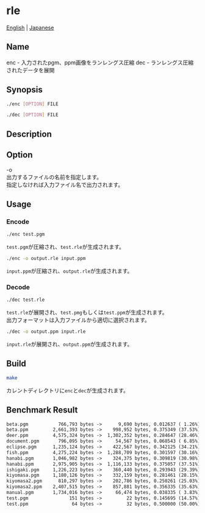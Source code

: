 # rle

[English](./README.md) | [Japanese](./README.ja.md)  

## Name

enc - 入力されたpgm、ppm画像をランレングス圧縮
dec - ランレングス圧縮されたデータを展開

## Synopsis

```sh
./enc [OPTION] FILE
```

```sh
./dec [OPTION] FILE
```

## Description

## Option

-o  
    出力するファイルの名前を指定します。  
    指定しなければ入力ファイル名で出力されます。  

## Usage

### Encode

```sh
./enc test.pgm
```

`test.pgm`が圧縮され、`test.rle`が生成されます。  

```sh
./enc -o output.rle input.ppm
```

`input.ppm`が圧縮され、`output.rle`が生成されます。  

### Decode

```sh
./dec test.rle
```

`test.rle`が展開され、`test.pmg`もしくは`test.ppm`が生成されます。  
出力フォーマットは入力ファイルから適切に選択されます。  

```sh
./dec -o output.ppm input.rle
```

`input.rle`が展開され、`output.ppm`が生成されます。  

## Build

```sh
make
```

カレントディレクトリに`enc`と`dec`が生成されます。  

## Benchmark Result

```txt
beta.pgm           766,793 bytes ->      9,690 bytes, 0.012637 ( 1.26%), OK
beta.ppm         2,661,393 bytes ->    998,952 bytes, 0.375349 (37.53%), OK
deer.ppm         4,575,324 bytes ->  1,302,352 bytes, 0.284647 (28.46%), OK
document.pgm       796,095 bytes ->     54,567 bytes, 0.068543 ( 6.85%), OK
eclipse.pgm      1,235,124 bytes ->    422,567 bytes, 0.342125 (34.21%), OK
fish.ppm         4,275,224 bytes ->  1,288,709 bytes, 0.301597 (30.16%), OK
hanabi.pgm       1,046,982 bytes ->    324,375 bytes, 0.309819 (30.98%), OK
hanabi.ppm       2,975,905 bytes ->  1,116,133 bytes, 0.375057 (37.51%), OK
ishigaki.pgm     1,226,223 bytes ->    360,440 bytes, 0.293943 (29.39%), OK
kiyomasa.pgm     1,180,126 bytes ->    332,159 bytes, 0.281461 (28.15%), OK
kiyomasa2.pgm      810,297 bytes ->    202,786 bytes, 0.250261 (25.03%), OK
kiyomasa2.ppm    2,407,515 bytes ->    857,881 bytes, 0.356335 (35.63%), OK
manual.pgm       1,734,016 bytes ->     66,474 bytes, 0.038335 ( 3.83%), OK
test.pgm               151 bytes ->         22 bytes, 0.145695 (14.57%), OK
test.ppm                64 bytes ->         32 bytes, 0.500000 (50.00%), OK
```
